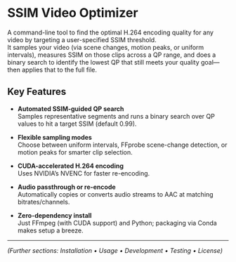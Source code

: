 # SSIM Video Optimizer

A command-line tool to find the optimal H.264 encoding quality for any video by targeting a user-specified SSIM threshold.  
It samples your video (via scene changes, motion peaks, or uniform intervals), measures SSIM on those clips across a QP range, and does a binary search to identify the lowest QP that still meets your quality goal—then applies that to the full file.

## Key Features

- **Automated SSIM-guided QP search**  
  Samples representative segments and runs a binary search over QP values to hit a target SSIM (default 0.99).

- **Flexible sampling modes**  
  Choose between uniform intervals, FFprobe scene-change detection, or motion peaks for smarter clip selection.

- **CUDA-accelerated H.264 encoding**  
  Uses NVIDIA’s NVENC for faster re-encoding.

- **Audio passthrough or re-encode**  
  Automatically copies or converts audio streams to AAC at matching bitrates/channels.

- **Zero-dependency install**  
  Just FFmpeg (with CUDA support) and Python; packaging via Conda makes setup a breeze.

---

*(Further sections: Installation • Usage • Development • Testing • License)*

